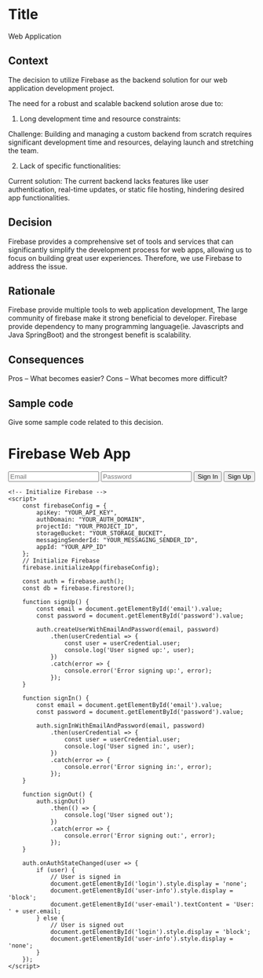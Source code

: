 # Title
Web Application

## Context
The decision to utilize Firebase as the backend solution for our web application development project.

The need for a robust and scalable backend solution arose due to:

1. Long development time and resource constraints:

Challenge: Building and managing a custom backend from scratch requires significant development time and resources, delaying launch and stretching the team.

2. Lack of specific functionalities:

Current solution: The current backend lacks features like user authentication, real-time updates, or static file hosting, hindering desired app functionalities.
## Decision
Firebase provides a comprehensive set of tools and services that can significantly simplify the development process for web apps, allowing us to focus on building great user experiences. Therefore, we use Firebase to address the issue.


## Rationale
Firebase provide multiple tools to web application development, The large community of firebase make it strong beneficial to developer. Firebase provide dependency to many programming language(ie. Javascripts and Java SpringBoot) and the strongest benefit is scalability.

## Consequences
Pros – What becomes easier?
Cons – What becomes more difficult?

## Sample code
Give some sample code related to this decision.
<!DOCTYPE html>
<html lang="en">
<head>
    <meta charset="UTF-8">
    <meta name="viewport" content="width=device-width, initial-scale=1.0">
    <title>Firebase Web App</title>
    <!-- Add Firebase JavaScript SDK -->
    <script src="https://www.gstatic.com/firebasejs/9.1.0/firebase-app.js"></script>
    <script src="https://www.gstatic.com/firebasejs/9.1.0/firebase-auth.js"></script>
    <script src="https://www.gstatic.com/firebasejs/9.1.0/firebase-firestore.js"></script>
</head>
<body>
    <h1>Firebase Web App</h1>
    <div id="login">
        <input type="email" id="email" placeholder="Email">
        <input type="password" id="password" placeholder="Password">
        <button onclick="signIn()">Sign In</button>
        <button onclick="signUp()">Sign Up</button>
    </div>
    <div id="user-info" style="display: none;">
        <p id="user-email"></p>
        <button onclick="signOut()">Sign Out</button>
    </div>

    <!-- Initialize Firebase -->
    <script>
        const firebaseConfig = {
            apiKey: "YOUR_API_KEY",
            authDomain: "YOUR_AUTH_DOMAIN",
            projectId: "YOUR_PROJECT_ID",
            storageBucket: "YOUR_STORAGE_BUCKET",
            messagingSenderId: "YOUR_MESSAGING_SENDER_ID",
            appId: "YOUR_APP_ID"
        };
        // Initialize Firebase
        firebase.initializeApp(firebaseConfig);

        const auth = firebase.auth();
        const db = firebase.firestore();

        function signUp() {
            const email = document.getElementById('email').value;
            const password = document.getElementById('password').value;

            auth.createUserWithEmailAndPassword(email, password)
                .then(userCredential => {
                    const user = userCredential.user;
                    console.log('User signed up:', user);
                })
                .catch(error => {
                    console.error('Error signing up:', error);
                });
        }

        function signIn() {
            const email = document.getElementById('email').value;
            const password = document.getElementById('password').value;

            auth.signInWithEmailAndPassword(email, password)
                .then(userCredential => {
                    const user = userCredential.user;
                    console.log('User signed in:', user);
                })
                .catch(error => {
                    console.error('Error signing in:', error);
                });
        }

        function signOut() {
            auth.signOut()
                .then(() => {
                    console.log('User signed out');
                })
                .catch(error => {
                    console.error('Error signing out:', error);
                });
        }

        auth.onAuthStateChanged(user => {
            if (user) {
                // User is signed in
                document.getElementById('login').style.display = 'none';
                document.getElementById('user-info').style.display = 'block';
                document.getElementById('user-email').textContent = 'User: ' + user.email;
            } else {
                // User is signed out
                document.getElementById('login').style.display = 'block';
                document.getElementById('user-info').style.display = 'none';
            }
        });
    </script>
</body>
</html>